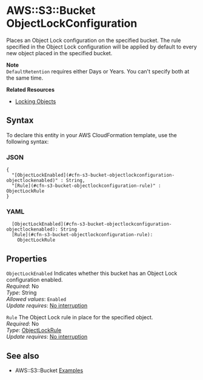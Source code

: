 # AWS::S3::Bucket ObjectLockConfiguration<a name="aws-properties-s3-bucket-objectlockconfiguration"></a>

Places an Object Lock configuration on the specified bucket\. The rule specified in the Object Lock configuration will be applied by default to every new object placed in the specified bucket\.

**Note**  
 `DefaultRetention` requires either Days or Years\. You can't specify both at the same time\.

**Related Resources**
+  [Locking Objects](https://docs.aws.amazon.com/AmazonS3/latest/dev/object-lock.html) 

## Syntax<a name="aws-properties-s3-bucket-objectlockconfiguration-syntax"></a>

To declare this entity in your AWS CloudFormation template, use the following syntax:

### JSON<a name="aws-properties-s3-bucket-objectlockconfiguration-syntax.json"></a>

```
{
  "[ObjectLockEnabled](#cfn-s3-bucket-objectlockconfiguration-objectlockenabled)" : String,
  "[Rule](#cfn-s3-bucket-objectlockconfiguration-rule)" : ObjectLockRule
}
```

### YAML<a name="aws-properties-s3-bucket-objectlockconfiguration-syntax.yaml"></a>

```
  [ObjectLockEnabled](#cfn-s3-bucket-objectlockconfiguration-objectlockenabled): String
  [Rule](#cfn-s3-bucket-objectlockconfiguration-rule): 
    ObjectLockRule
```

## Properties<a name="aws-properties-s3-bucket-objectlockconfiguration-properties"></a>

`ObjectLockEnabled`  <a name="cfn-s3-bucket-objectlockconfiguration-objectlockenabled"></a>
Indicates whether this bucket has an Object Lock configuration enabled\.  
*Required*: No  
*Type*: String  
*Allowed values*: `Enabled`  
*Update requires*: [No interruption](https://docs.aws.amazon.com/AWSCloudFormation/latest/UserGuide/using-cfn-updating-stacks-update-behaviors.html#update-no-interrupt)

`Rule`  <a name="cfn-s3-bucket-objectlockconfiguration-rule"></a>
The Object Lock rule in place for the specified object\.  
*Required*: No  
*Type*: [ObjectLockRule](aws-properties-s3-bucket-objectlockrule.md)  
*Update requires*: [No interruption](https://docs.aws.amazon.com/AWSCloudFormation/latest/UserGuide/using-cfn-updating-stacks-update-behaviors.html#update-no-interrupt)

## See also<a name="aws-properties-s3-bucket-objectlockconfiguration--seealso"></a>
+ AWS::S3::Bucket [Examples](https://docs.aws.amazon.com/AWSCloudFormation/latest/UserGuide/aws-properties-s3-bucket.html#aws-properties-s3-bucket--examples)

